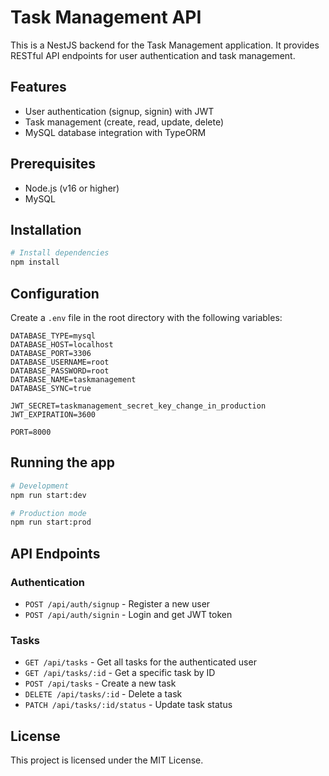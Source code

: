 # Task Management API

This is a NestJS backend for the Task Management application. It provides RESTful API endpoints for user authentication and task management.

## Features

- User authentication (signup, signin) with JWT
- Task management (create, read, update, delete)
- MySQL database integration with TypeORM

## Prerequisites

- Node.js (v16 or higher)
- MySQL

## Installation

```bash
# Install dependencies
npm install
```

## Configuration

Create a `.env` file in the root directory with the following variables:

```
DATABASE_TYPE=mysql
DATABASE_HOST=localhost
DATABASE_PORT=3306
DATABASE_USERNAME=root
DATABASE_PASSWORD=root
DATABASE_NAME=taskmanagement
DATABASE_SYNC=true

JWT_SECRET=taskmanagement_secret_key_change_in_production
JWT_EXPIRATION=3600

PORT=8000
```

## Running the app

```bash
# Development
npm run start:dev

# Production mode
npm run start:prod
```

## API Endpoints

### Authentication

- `POST /api/auth/signup` - Register a new user
- `POST /api/auth/signin` - Login and get JWT token

### Tasks

- `GET /api/tasks` - Get all tasks for the authenticated user
- `GET /api/tasks/:id` - Get a specific task by ID
- `POST /api/tasks` - Create a new task
- `DELETE /api/tasks/:id` - Delete a task
- `PATCH /api/tasks/:id/status` - Update task status

## License

This project is licensed under the MIT License. 